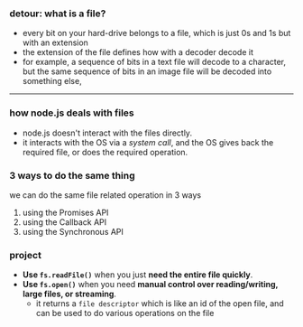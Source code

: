### detour: what is a file?

- every bit on your hard-drive belongs to a file, which is just 0s and 1s but with an extension
- the extension of the file defines how with a decoder decode it
- for example, a sequence of bits in a text file will decode to a character, but the same sequence of bits in an image file will be decoded into something else, 

---

### how node.js deals with files

- node.js doesn't interact with the files directly.
- it interacts with the OS via a _system call_, and the OS gives back the required file, or does the required operation.

### 3 ways to do the same thing

we can do the same file related operation in 3 ways
1. using the Promises API
2. using the Callback API
3. using the Synchronous API

### project

- **Use `fs.readFile()`** when you just **need the entire file quickly**.
- **Use `fs.open()`** when you need **manual control over reading/writing, large files, or streaming**.
	- it returns a `file descriptor` which is like an id of the open file, and can be used to do various operations on the file 